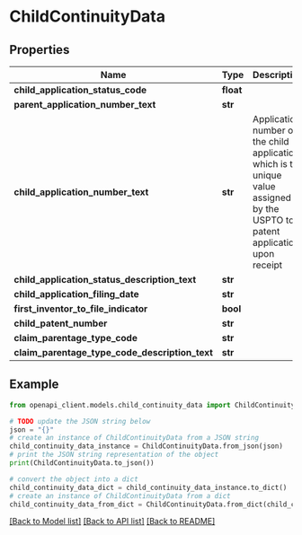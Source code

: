 # ChildContinuityData


## Properties

Name | Type | Description | Notes
------------ | ------------- | ------------- | -------------
**child_application_status_code** | **float** |  | [optional] 
**parent_application_number_text** | **str** |  | [optional] 
**child_application_number_text** | **str** | Application number of the child application, which is the unique value assigned by the USPTO to a patent application upon receipt | [optional] 
**child_application_status_description_text** | **str** |  | [optional] 
**child_application_filing_date** | **str** |  | [optional] 
**first_inventor_to_file_indicator** | **bool** |  | [optional] 
**child_patent_number** | **str** |  | [optional] 
**claim_parentage_type_code** | **str** |  | [optional] 
**claim_parentage_type_code_description_text** | **str** |  | [optional] 

## Example

```python
from openapi_client.models.child_continuity_data import ChildContinuityData

# TODO update the JSON string below
json = "{}"
# create an instance of ChildContinuityData from a JSON string
child_continuity_data_instance = ChildContinuityData.from_json(json)
# print the JSON string representation of the object
print(ChildContinuityData.to_json())

# convert the object into a dict
child_continuity_data_dict = child_continuity_data_instance.to_dict()
# create an instance of ChildContinuityData from a dict
child_continuity_data_from_dict = ChildContinuityData.from_dict(child_continuity_data_dict)
```
[[Back to Model list]](../README.md#documentation-for-models) [[Back to API list]](../README.md#documentation-for-api-endpoints) [[Back to README]](../README.md)


